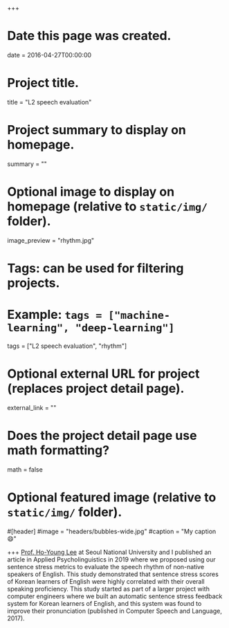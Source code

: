 +++
# Date this page was created.
date = 2016-04-27T00:00:00

# Project title.
title = "L2 speech evaluation"

# Project summary to display on homepage.
summary = ""

# Optional image to display on homepage (relative to `static/img/` folder).
image_preview = "rhythm.jpg"

# Tags: can be used for filtering projects.
# Example: `tags = ["machine-learning", "deep-learning"]`
tags = ["L2 speech evaluation", "rhythm"]

# Optional external URL for project (replaces project detail page).
external_link = ""

# Does the project detail page use math formatting?
math = false

# Optional featured image (relative to `static/img/` folder).
#[header]
#image = "headers/bubbles-wide.jpg"
#caption = "My caption :smile:"

+++
[Prof. Ho-Young Lee](https://hoyounglee.me/) at Seoul National University and I published an article in Applied Psycholinguistics in 2019 where we proposed using our sentence stress metrics to evaluate the speech rhythm of non-native speakers of English. This study demonstrated that sentence stress scores of Korean learners of English were highly correlated with their overall speaking proficiency. This study started as part of a larger project with computer engineers where we built an automatic sentence stress feedback system for Korean learners of English, and this system was found to improve their pronunciation (published in Computer Speech and Language, 2017). 